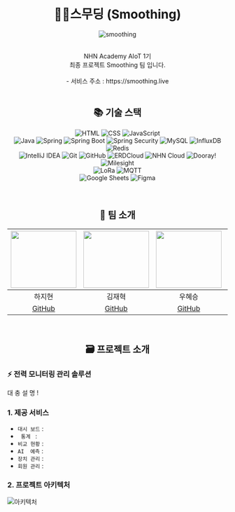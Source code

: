 # <div align=center>🌱🍃스무딩 (Smoothing)</div>
<div align=center>

![smoothing](https://github.com/nhnacademy-aiot1-Smoothing/.github/assets/140356909/69437e68-3e1f-41cb-8efc-169842e3598a)

<br>
NHN Academy AIoT 1기<br>
최종 프로젝트 Smoothing 팀 입니다.
<br>
<br>
- 서비스 주소 : https://smoothing.live
<br>
<br>

## <div align=center>📚 기술 스택 </div>

![HTML](https://img.shields.io/badge/HTML5-E34F26?style=for-the-badge&logo=html5&logoColor=white)
![CSS](https://img.shields.io/badge/CSS3-1572B6?style=for-the-badge&logo=css3&logoColor=white)
![JavaScript](https://img.shields.io/badge/JavaScript-F7DF1E?style=for-the-badge&logo=javascript&logoColor=black)
<br>
![Java](https://img.shields.io/badge/Java-007396?style=for-the-badge&logo=java&logoColor=white)
![Spring](https://img.shields.io/badge/Spring-6DB33F?style=for-the-badge&logo=spring&logoColor=white)
![Spring Boot](https://img.shields.io/badge/Spring_Boot-6DB33F?style=for-the-badge&logo=spring-boot&logoColor=white)
![Spring Security](https://img.shields.io/badge/Spring_Security-6DB33F?style=for-the-badge&logo=spring-security&logoColor=white)
![MySQL](https://img.shields.io/badge/MySQL-4479A1?style=for-the-badge&logo=mysql&logoColor=white)
![InfluxDB](https://img.shields.io/badge/InfluxDB-22ADF6?style=for-the-badge&logo=influxdb&logoColor=white)
![Redis](https://img.shields.io/badge/Redis-DC382D?style=for-the-badge&logo=redis&logoColor=white)
<br>
![IntelliJ IDEA](https://img.shields.io/badge/IntelliJ_IDEA-000000?style=for-the-badge&logo=intellij-idea&logoColor=white)
![Git](https://img.shields.io/badge/Git-F05032?style=for-the-badge&logo=git&logoColor=white)
![GitHub](https://img.shields.io/badge/GitHub-181717?style=for-the-badge&logo=github&logoColor=white)
![ERDCloud](https://img.shields.io/badge/ERDCloud-5C2D91?style=for-the-badge&logo=microsoft&logoColor=white)
![NHN Cloud](https://img.shields.io/badge/NHN_Cloud-00A9E0?style=for-the-badge&logo=nhn&logoColor=white)
![Dooray!](https://img.shields.io/badge/Dooray-00A9E0?style=for-the-badge&logo=nhn&logoColor=white)
![Milesight](https://img.shields.io/badge/Milesight-1E88E5?style=for-the-badge&logo=azure-devops&logoColor=white)
<br>
![LoRa](https://img.shields.io/badge/LoRa-43B02A?style=for-the-badge&logo=lora&logoColor=white)
![MQTT](https://img.shields.io/badge/MQTT-660066?style=for-the-badge&logo=mqtt&logoColor=white)
<br>
![Google Sheets](https://img.shields.io/badge/Google_Sheets-34A853?style=for-the-badge&logo=google-sheets&logoColor=white)
![Figma](https://img.shields.io/badge/Figma-F24E1E?style=for-the-badge&logo=figma&logoColor=white)
</div>
<br>

## <div align=center>🤝 팀 소개</div>
<img src="https://github.com/nhnacademy-aiot1-Smoothing/.github/assets/140356909/c49a1679-0abb-46a9-a814-dae4d5bf3406" height=130 width=150> <br/> | <img src="https://github.com/nhnacademy-aiot1-Smoothing/.github/assets/140356909/9cc02fd3-86d4-47d7-8358-2f0df817d456" height=130 width=150> <br/> | <img src="https://github.com/nhnacademy-aiot1-Smoothing/.github/assets/140356909/375556e4-8ee0-46c1-9f97-e78f7ea8acb0" height=130 width=150> <br/> | <img src="https://github.com/nhnacademy-aiot1-Smoothing/.github/assets/140356909/16bd2055-55c1-47b9-8f59-66d954356aea" height=130 width=150> <br/> | <img src="https://github.com/nhnacademy-aiot1-Smoothing/.github/assets/140356909/9fa8fb9d-8e58-437f-9ccf-acb63911736f" height=130 width=150> <br/> | <img src="https://github.com/nhnacademy-aiot1-Smoothing/.github/assets/140356909/a8fe51c9-cf32-4edb-8f4b-bb9ccbe44219" height=130 width=150> <br/> | <img src="https://github.com/nhnacademy-aiot1-Smoothing/.github/assets/140356909/35985f18-accc-4da8-acfc-3cb2c40d5c1b" height=130 width=150> <br/> | 
|:--:|:--:|:--:|:--:|:--:|:--:|:--:|
| 하지현 | 김재혁 | 우혜승 | 신민석 | 배범익 | 김지윤 | 박영준 |
| [GitHub]() | [GitHub]() | [GitHub]() | [GitHub]() | [GitHub]() | [GitHub]() | [GitHub]() |
<br>

## <div align=center>🗃️ 프로젝트 소개 </div>
### ⚡️ 전력 모니터링 관리 솔루션
대
충
설
명
!

### 1. 제공 서비스
- `대시 보드` :
- `  통계  ` :
- `비교 현황` :
- `AI  예측` :
- `장치 관리` :
- `회원 관리` :

### 2. 프로젝트 아키텍처
![아키텍처](https://github.com/nhnacademy-aiot1-Smoothing/.github/assets/140356909/7d1bdf21-85a8-4ad7-96cc-d90158e25026)
